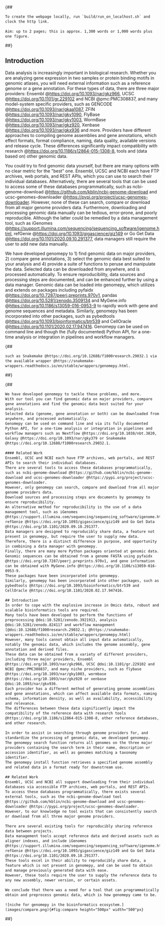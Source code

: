 {##

    To create the webpage locally, run `build/run_on_localhost.sh` and clock the http link.
    
    Aim: up to 2 pages; this is approx. 1,300 words or 1,000 words plus one figure.
##}

## Introduction
Data analysis is increasingly important in biological research.
Whether you are analyzing gene expression in two samples or protein binding motifs in genomic atlases, you will need external information such as a reference genome or a gene annotation.
For these types of data, there are three major providers: Ensembl @https://doi.org/10.1093/nar/gkz966, UCSC @https://doi.org/10.1101/gr.229102 and NCBI @pmc:PMC308837, and many model-system specific providers, such as GENCODE @https://doi.org/10.1093/nar/gkaa1087, ZFIN @https://doi.org/10.1093/nar/gky1090, FlyBase @https://doi.org/10.1093/nar/gky1003, WormBase @https://doi.org/10.1093/nar/gkz920, Xenbase @https://doi.org/10.1093/nar/gkx936 and more.
Providers have different approaches to compiling genome assemblies and gene annotations, which effect formats, format compliance, naming, data quality, available versions and release cycle.
These differences significantly impact compatibility with research @https://doi.org/10.1186/s12864-015-1308-8, tools and (data based on) other genomic data.

You could try to find genomic data yourself, but there are many options with no clear metric for the "best" one.
Ensembl, UCSC and NCBI each have FTP archives, web portals, and REST APIs, which you can use to search their individual databases.
Alternatively, there are several tools that can be used to access some of these databases programmatically, such as ncbi-genome-download @https://github.com/kblin/ncbi-genome-download and ucsc-genomes-downloader @https://pypi.org/project/ucsc-genomes-downloader.
However, none of these can search, compare or download from all major genome providers data.
Furthermore, downloading and processing genomic data manually can be tedious, error-prone, and poorly reproducible.
Although the latter could be remedied by a data management tool, such as iGenomes @https://support.illumina.com/sequencing/sequencing_software/igenome.html, refGenie @https://doi.org/10.1093/gigascience/giz149 or Go Get Data @https://doi.org/10.1101/2020.09.10.291377, data managers still require the user to add new data manually.

We have developed genomepy to 1) find genomic data on major providers, 2) compare gene annotations, 3) select the genomic data best suited to your analysis and 4) provide a suite of functions to peruse and manipulate the data.
Selected data can be downloaded from anywhere, and is processed automatically.
To ensure reproducibility, data sources and processing steps are documented, and can be enhanced further by using a data manager.
Genomic data can be loaded into genomepy, which utilizes and extends on packages including pyfaidx @https://doi.org/10.7287/peerj.preprints.970v1, pandas @https://doi.org/10.5281/zenodo.3509134 and MyGene.info @https://doi.org/10.1186/s13059-016-0953-9 to rapidly work with gene and genome sequences and metadata.
Similarly, genomepy has been incorporated into other packages, such as pybedtools @https://doi.org/10.1093/bioinformatics/btr539 and CellOracle @https://doi.org/10.1101/2020.02.17.947416.
Genomepy can be used on command line and though the (fully documented) Python API, for a one-time analysis or integration in pipelines and workflow managers.

{##

    such as Snakemake @https://doi.org/10.12688/f1000research.29032.1 via the available wrapper @https://snakemake-wrappers.readthedocs.io/en/stable/wrappers/genomepy.html.
##}

{##

    We have developed genomepy to tackle these problems, and more.
    With our tool you can find genomic data on major providers, compare gene annotations and find the genomic data best suited for your analysis. 
    Selected data (genome, gene annotation or both) can be downloaded from anywhere, and processed automatically.
    Genomepy can be used on command line and via its fully documented Python API, for a one-time analysis or integration in pipelines and workflow managers such as Nextflow @https://doi.org/10.1038/nbt.3820, Galaxy @https://doi.org/10.1093/nar/gky379 or Snakemake @https://doi.org/10.12688/f1000research.29032.1.
    
    #### Related Work
    Ensembl, UCSC and NCBI each have FTP archives, web portals, and REST APIs to search their individual databases.
    There are several tools to access these databases programmatically, such as ncbi-genome-download @https://github.com/kblin/ncbi-genome-download and ucsc-genomes-downloader @https://pypi.org/project/ucsc-genomes-downloader.
    However, only genomepy can search, compare and download from all major genome providers data.
    Download sources and processing steps are documents by genomepy to ensure reproducibility.
    An alternative method for reproducibility is the use of a data management tool, such as iGenomes @https://support.illumina.com/sequencing/sequencing_software/igenome.html, refGenie @https://doi.org/10.1093/gigascience/giz149 and Go Get Data @https://doi.org/10.1101/2020.09.10.291377.
    Data managers are designed to reproducibly share data, a feature not present in genomepy, but require the user to supply new data. 
    Therefore, there is a distinct difference in purpose, and opportunity in combining a data manager with genomepy.
    Finally, there are many more Python packages oriented at genomic data.
    Genomic sequences can be obtained from a genome FASTA using pyfaidx @https://doi.org/10.7287/peerj.preprints.970v1, and gene information can be obtained with MyGene.info @https://doi.org/10.1186/s13059-016-0953-9.
    These packages have been incorporated into genomepy.
    Similarly, genomepy has been incorporated into other packages, such as pybedtools @https://doi.org/10.1093/bioinformatics/btr539 and CellOracle @https://doi.org/10.1101/2020.02.17.947416.

    ## Introduction
    In order to cope with the explosive increase in Omics data, robust and scalable bioinformatics tools are required.
    Many tools have been developed to perform the functions of preprocessing @doi:10.5281/zenodo.3921913, analysis @doi:10.5281/zenodo.824117 and workflow management [@doi:10.12688/f1000research.29032.1; @https://snakemake-wrappers.readthedocs.io/en/stable/wrappers/genomepy.html]
    However, many tools cannot obtain all input data automatically, notably the genomic data, which includes the genome assembly, gene annotation and derived files.
    These data can be obtained from a variety of different providers, including three major providers, Ensembl @https://doi.org/10.1093/nar/gkz966, UCSC @doi:10.1101/gr.229102 and NCBI @pmc:PMC308837, and many niche providers, such as flybase @https://doi.org/10.1093/nar/gky1003, wormbase @https://doi.org/10.1093/nar/gkz920 or xenbase @doi:10.1093/nar/gkx936.
    Each provider has a different method of generating genome assemblies and gene annotations, which can affect available data formats, naming schema, information density, as well as availability, accessibility and relevance.
    The differences between these data significantly impact the compatibility of the reference data with research tools @https://doi.org/10.1186/s12864-015-1308-8, other reference databases, and other research.
    
    In order to assist in searching through genome providers for, and standardize the processing of genomic data, we developed genomepy.
    The genomepy search function returns all genomes on the three major providers containing the search term in their name, description or accession identifier, as well as genomes matching a taxonomy identifier.
    The genomepy install function retrieves a specified genome assembly and related data in a format ready for downstream use.
    
    ## Related Work
    Ensembl, UCSC and NCBI all support downloading from their individual databases via accessible FTP archives, web portals, and REST APIs.
    To access these databases programmatically, there exists several external tools, such as the ncbi-genome-download tool @https://github.com/kblin/ncbi-genome-download and ucsc-genomes-downloader @https://pypi.org/project/ucsc-genomes-downloader.
    However, to our knowledge no tool exists that can consistently search or download from all three major genome providers.
    
    There are several existing tools for reproducibly sharing reference data between projects.
    Data management tools accept reference data and derived assets such as aligner indexes, and include iGenomes @https://support.illumina.com/sequencing/sequencing_software/igenome.html, refGenie @https://doi.org/10.1093/gigascience/giz149 and Go Get Data @https://doi.org/10.1101/2020.09.10.291377.
    These tools excel in their ability to reproducibly share data, a feature which is not present in genomepy, and can be used to obtain and manage previously generated data with ease.
    However, these tools require the user to supply the reference data to any new assembly, newer version, or certain assets.
    
    We conclude that there was a need for a tool that can programmatically obtain and preprocess genomic data, which is how genomepy came to be.
    
    ![niche for genomepy in the bioinformatics ecosystem.](images/compare.png){#fig:compare height="500px" width="500"px}
##}
